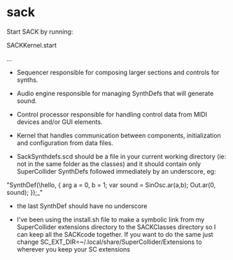 # sack

Start SACK by running:

SACKKernel.start

...

* Sequencer responsible for composing larger sections and controls for synths.

* Audio engine responsible for managing SynthDefs that will generate sound.

* Control processor responsible for handling control data from MIDI devices and/or GUI elements. 

* Kernel that handles communication between components, initialization and configuration from data files.


* SackSynthdefs.scd should be a file in your current working directory 
(ie: not in the same folder as the classes)
and it should contain only SuperCollider SynthDefs followed 
immediately by an underscore, eg:

"SynthDef(\hello, { arg a = 0, b = 1;
	var sound = SinOsc.ar(a,b);
	Out.ar(0, sound);
});_"

* the last SynthDef should have no underscore

* I've been using the install.sh file to make a symbolic link from my 
SuperCollider extensions directory to the SACKClasses directory so I 
can keep all the SACKcode together. 
If you want to do the same just change SC_EXT_DIR=~/.local/share/SuperCollider/Extensions 
to wherever you keep your SC extensions

